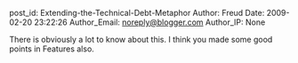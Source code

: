 post_id: Extending-the-Technical-Debt-Metaphor
Author: Freud
Date: 2009-02-20 23:22:26
Author_Email: noreply@blogger.com
Author_IP: None

There is obviously a lot to know about this.  I think you made some good points in Features also.
